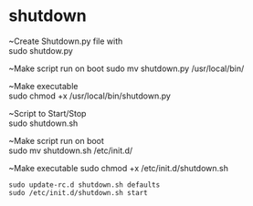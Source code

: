 # shutdown
~Create Shutdown.py file with     
    sudo shutdow.py

~Make script run on boot
    sudo mv shutdown.py /usr/local/bin/

~Make executable    
    sudo chmod +x /usr/local/bin/shutdown.py

~Script to Start/Stop   
    sudo shutdown.sh

~Make script run on boot   
    sudo mv shutdown.sh /etc/init.d/

~Make executable 
    sudo chmod +x /etc/init.d/shutdown.sh

    
    sudo update-rc.d shutdown.sh defaults
    sudo /etc/init.d/shutdown.sh start
